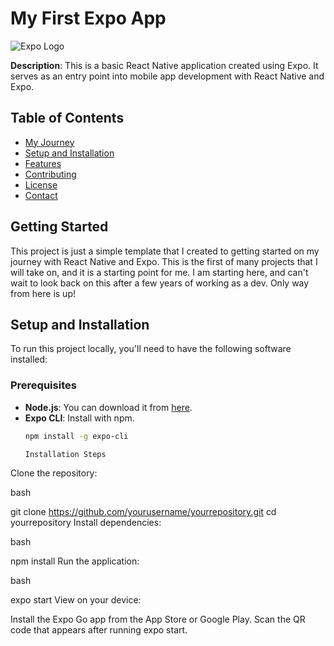 # My First Expo App

![Expo Logo](https://upload.wikimedia.org/wikipedia/commons/a/a7/React-icon.svg) <!-- Optional: Add a relevant image or keep the Expo logo -->

**Description**: This is a basic React Native application created using Expo. It serves as an entry point into mobile app development with React Native and Expo.

## Table of Contents
- [My Journey](#getting-started)
- [Setup and Installation](#setup-and-installation)
- [Features](#features)
- [Contributing](#contributing)
- [License](#license)
- [Contact](#contact)

## Getting Started

This project is just a simple template that I created to getting started on my journey with React Native and Expo. This is the first of many projects that I will take on, and it is a starting point for me. I am starting here, and can't wait to look back on this after a few years of working as a dev. Only way from here is up!

## Setup and Installation

To run this project locally, you'll need to have the following software installed:

### Prerequisites

- **Node.js**: You can download it from [here](https://nodejs.org/).
- **Expo CLI**: Install with npm.
  ```bash
  npm install -g expo-cli

  Installation Steps
Clone the repository:

bash

git clone https://github.com/yourusername/yourrepository.git
cd yourrepository
Install dependencies:

bash

npm install
Run the application:

bash

expo start
View on your device:

Install the Expo Go app from the App Store or Google Play.
Scan the QR code that appears after running expo start.


